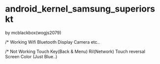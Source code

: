 # android_kernel_samsung_superiorskt
by mcblackbox(wogjs2079)

/* Working
Wifi
Bluetooth
Display
Camera
etc..

/* Not Working
Touch Key(Back & Menu)
Ril(Network)
Touch reversal
Screen Color (Just Blue..)
